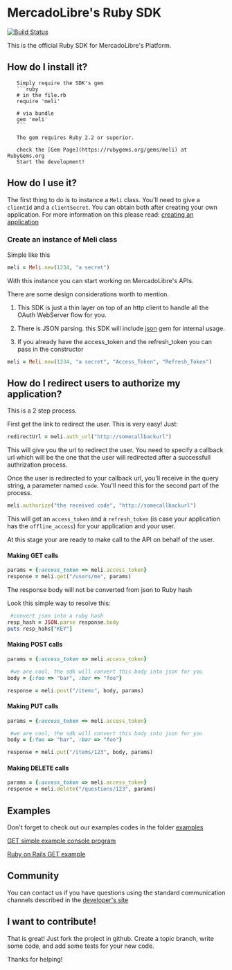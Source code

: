 # MercadoLibre's Ruby SDK
[![Build Status](https://travis-ci.org/AlfredoBejarano/ruby-sdk.svg?branch=master)](https://travis-ci.org/AlfredoBejarano/ruby-sdk)

This is the official Ruby SDK for MercadoLibre's Platform.

## How do I install it?

       Simply require the SDK's gem
       ```ruby
       # in the file.rb
       require 'meli'

       # via bundle
       gem 'meli'
       ```

       The gem requires Ruby 2.2 or superior.

       check the [Gem Page](https://rubygems.org/gems/meli) at RubyGems.org
       Start the development!


## How do I use it?

The first thing to do is to instance a ```Meli``` class. You'll need to give a ```clientId``` and a ```clientSecret```. You can obtain both after creating your own application. For more information on this please read: [creating an application](http://developers.mercadolibre.com/application-manager/)


### Create an instance of Meli class
Simple like this
```ruby
meli = Meli.new(1234, "a secret")
```
With this instance you can start working on MercadoLibre's APIs.

There are some design considerations worth to mention.

1. This SDK is just a thin layer on top of an http client to handle all the OAuth WebServer flow for you.

2. There is JSON parsing. this SDK will include [json](http://rubygems.org/gems/json) gem for internal usage.

3. If you already have the access_token and the refresh_token you can pass in the constructor

```ruby
meli = Meli.new(1234, "a secret", "Access_Token", "Refresh_Token")
```

## How do I redirect users to authorize my application?

This is a 2 step process.

First get the link to redirect the user. This is very easy! Just:

```ruby
redirectUrl = meli.auth_url("http://somecallbackurl")
```

This will give you the url to redirect the user. You need to specify a callback url which will be the one that the user will redirected after a successfull authrization process.

Once the user is redirected to your callback url, you'll receive in the query string, a parameter named ```code```. You'll need this for the second part of the process.

```ruby
meli.authorize("the received code", "http://somecallbackurl")
```

This will get an ```access_token``` and a ```refresh_token``` (is case your application has the ```offline_access```) for your application and your user.

At this stage your are ready to make call to the API on behalf of the user.

#### Making GET calls

```ruby
params = {:access_token => meli.access_token}
response = meli.get("/users/me", params)
```

The response body will not be converted from json to Ruby hash

Look this simple way to resolve this:

```ruby
 #convert json into a ruby hash
resp_hash = JSON.parse response.body
puts resp_hahs["KEY"]
```

#### Making POST calls

```ruby
params = {:access_token => meli.access_token}

 #we are cool, the sdk will convert this body into json for you
body = {:foo => "bar", :bar => "foo"}

response = meli.post("/items", body, params)
```

#### Making PUT calls

```ruby
params = {:access_token => meli.access_token}

 #we are cool, the sdk will convert this body into json for you
body = {:foo => "bar", :bar => "foo"}

response = meli.put("/items/123", body, params)
```

#### Making DELETE calls
```ruby
params = {:access_token => meli.access_token}
response = meli.delete("/questions/123", params)
```

## Examples

Don't forget to check out our examples codes in the folder [examples](https://github.com/mercadolibre/ruby-sdk/tree/master/examples)

[GET simple example console program](https://github.com/AlfredoBejarano/MercadoLibre-Ruby-SDK-Example)

[Ruby on Rails GET example](https://github.com/AlfredoBejarano/MercadoLibre-Ruby-SDK-Example-Rails-Edition)

## Community

You can contact us if you have questions using the standard communication channels described in the [developer's site](http://developers.mercadolibre.com/community/)

## I want to contribute!

That is great! Just fork the project in github. Create a topic branch, write some code, and add some tests for your new code.

Thanks for helping!
